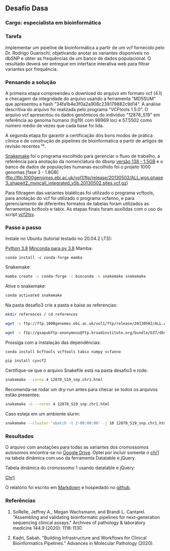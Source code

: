 ## Desafio Dasa

### Cargo: especialista em bioinformática

### Tarefa

Implementar um pipeline de bioinformática a partir de um vcf fornecido pelo Dr. Rodrigo Guarischi, objetivando anotar as variantes disponíveis no dbSNP e obter as frequências de um banco de dados populacional. O resultado deverá ser entregue em interface interativa web para filtrar variantes por frequência.

### Pensando a solução

A primeira etapa compreendeu o download do arquivo em formato vcf (4.1) e checagem da integridade do arquivo usando a ferramenta "MD5SUM" que apresentou a hash "34fa1b4e3f0a2a908c238179882c9d14". A análise descritiva do arquivo foi realizada pelo programa "VCFtools 1.5.0". O arquivo vcf apresentou os dados genômicos do indivíduo "12878_S19" em referência ao genoma humano (hg19) com 98969 loci e 57.5502 como número médio de vezes que cada base foi lida.

A segunda etapa foi garantir a certificação dos bons modos de prática clínica e de construção de pipelines de bioinformatica a partir de artigos de revisão recentes ¹².

[Snakemake](https://snakemake.readthedocs.io/en/stable/) foi o programa escolhido para gerenciar o fluxo de trabalho, a referência para anotação da nomenclatura do dbsnp [versão 138 - 1.5GB](ftp://gsapubftp-anonymous@ftp.broadinstitute.org/bundle/b37/dbsnp_138.b37.vcf.gz) e o banco de dados de populações humanas escolhido foi o projeto 1000 genomas [fase 3 - 1.8GB] (ftp://ftp.1000genomes.ebi.ac.uk/vol1/ftp/release/20130502/ALL.wgs.phase3_shapeit2_mvncall_integrated_v5b.20130502.sites.vcf.gz)

Para filtragem das variantes bialélicas foi utilizado o programa vcftools, para anotação do vcf foi utilizado o programa vcfanno, e para gerenciamento de diferentes formatos de tabelas foram utilizados as ferramentas bcftools e tabix. As etapas finais foram auxilidas com o uso do script [vcf2tsv](https://github.com/sigven/vcf2tsv).

### Passo a passo

Instale no Ubuntu (tutorial testado no 20.04.2 LTS):

[Python 3.8](https://www.python.org/downloads/) 
[Minconda para py 3.8](https://conda.io/en/latest/miniconda.html)
Mamba: 
``` 
conda install -c conda-forge mamba
``` 

Snakemake: 
```bash
mamba create -c conda-forge -c bioconda -n snakemake snakemake
``` 
Ative o snakemake: 
```bash
conda activated snakemake
``` 
Na pasta desafio3 crie a pasta e baixe as referencias:

``` bash
mkdir references / cd references

wget -c ftp://ftp.1000genomes.ebi.ac.uk/vol1/ftp/release/20130502/ALL.wgs.phase3_shapeit2_mvncall_integrated_v5b.20130502.sites.vcf.gz

wget -c ftp://gsapubftp-anonymous@ftp.broadinstitute.org/bundle/b37/dbsnp_138.b37.vcf.gz
``` 

Prossiga com a instalação das dependências:
```bash 
conda install bcftools vcftools tabix numpy vcfanno

pip install cyvcf2
``` 

Certifique-se que o arquivo Snakefile está na pasta desafio3 e rode:

``` bash
snakemake --cores 4 12878_S19_snp.chr1.html
``` 
Recomenda-se rodar um dry-run antes para checar se todos os arquivos estão presentes:
``` bash 
snakemake -n --cores 4 12878_S19_snp.chr1.html
``` 
Caso esteja em um ambiente slurm:

``` bash
snakemake --cluster 'sbatch -t 2-00:00:00' -j 10 12878_S19_snp.chr1.html
``` 
### Resultados

O arquivo com anotações para todas as variantes dos cromossomos autosomos encontra-se no [Google Drive](https://drive.google.com/file/d/19znoY5-7vt5n1dfL9xmzCadfd7wQ7O6b/view?usp=sharing). Optei por incluir somente o [chr1](https://drive.google.com/file/d/1d1f5X8qovJXM55QpIzsJcjL4hk1vSBr0/view?usp=sharing) na tabela dinâmica com uso da ferramenta Datatable e jQuery. 

Tabela dinâmica do cromossomo 1 usando datatable e jQuery:

[Chr1](https://allyssonallan.github.io/dasa_desafio/chr1.html)

O relatório foi escrito em [Markdown](https://guides.github.com/features/mastering-markdown/) e hospedado no [github](https://pages.github.com/).

### Referências

1. SoRelle, Jeffrey A., Megan Wachsmann, and Brandi L. Cantarel. "Assembling and validating bioinformatic pipelines for next-generation sequencing clinical assays." Archives of pathology & laboratory medicine 144.9 (2020): 1118-1130</p>
2. Kadri, Sabah. "Building Infrastructure and Workflows for Clinical Bioinformatics Pipelines." Advances in Molecular Pathology (2020).

